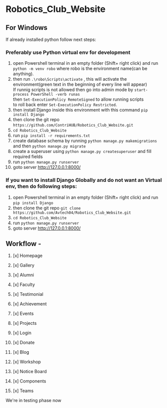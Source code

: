 # Robotics_Club_Website

## For Windows 
If already installed python follow next steps:

### Preferably use Python virtual env for development
1. open Powershell terminal in an empty folder (Shift+ right click) and run  `python -m venv robo` where robo is the environment name(can be anything).
2. then run `.\robo\Scripts\activate` , this will activate the environment(green text in the beginning of every line will appear)<br />
    If runnig scripts is not allowed then go into admin mode by `start-process PowerShell -verb runas `<br />
    then `Set-ExecutionPolicy RemoteSigned` to allow running scripts<br />
    to roll back enter `Set-ExecutionPolicy Restricted`.
3. then install Django inside this environment with this command `pip install Django`
4. then clone the git repo `https://github.com/ContriHUB/Robotics_Club_Website.git`
5. `cd Robotics_Club_Website`
6. run `pip install -r requirements.txt`
7. create database schema by running `python manage.py makemigrations` and then `python manage.py migrate`
8. create a superuser using `python manage.py createsuperuser` and fill required fields
9. run `python manage.py runserver`
10. goto server http://127.0.0.1:8000/

### If you want to install Django Globally and do not want an Virtual env, then do following steps:
1. open Powershell terminal in an empty folder (Shift+ right click) and run `pip install Django`
2. then clone the git repo `git clone https://github.com/Avtech04/Robotics_Club_Website.git`
3. `cd Robotics_Club_Website`
4. run `python manage.py runserver`
5. goto server http://127.0.0.1:8000/


## Workflow -

1. [x] Homepage
2. [x] Gallery
3. [x] Alumni
4. [x] Faculty
5. [x] Testimonial
6. [x] Achievement
7. [x] Events

1. [x] Projects
2. [x] Login
3. [x] Donate
4. [x] Blog
5. [x] Workshop
6. [x] Notice Board
7. [x] Components
8. [x] Teams

We're in testing phase now
